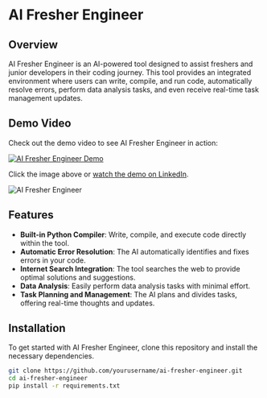 # AI Fresher Engineer

## Overview

AI Fresher Engineer is an AI-powered tool designed to assist freshers and junior developers in their coding journey. This tool provides an integrated environment where users can write, compile, and run code, automatically resolve errors, perform data analysis tasks, and even receive real-time task management updates.

## Demo Video

Check out the demo video to see AI Fresher Engineer in action:

[![AI Fresher Engineer Demo](https://unsplash.com/photos/a-purple-and-black-background-with-a-purple-and-black-logo-QUwM2LDVs3A)](https://www.linkedin.com/posts/gaurav-sinha-pro108_ai-coding-developertools-activity-7228961814791806976-ctmE?utm_source=share&utm_medium=member_desktop)

Click the image above or [watch the demo on LinkedIn](https://www.linkedin.com/posts/gaurav-sinha-pro108_ai-coding-developertools-activity-7228961814791806976-ctmE?utm_source=share&utm_medium=member_desktop).

![AI Fresher Engineer](https://images.unsplash.com/photo-1667388537155-42f16cf8e970?crop=entropy&cs=tinysrgb&fit=max&fm=jpg&ixid=MnwzNjUyOXwwfDF8c2VhcmNofDF8fGFjfGVufDB8fHx8MTY3NTc3NTMwMQ&ixlib=rb-4.0.3&q=80&w=1080)

## Features

- **Built-in Python Compiler**: Write, compile, and execute code directly within the tool.
- **Automatic Error Resolution**: The AI automatically identifies and fixes errors in your code.
- **Internet Search Integration**: The tool searches the web to provide optimal solutions and suggestions.
- **Data Analysis**: Easily perform data analysis tasks with minimal effort.
- **Task Planning and Management**: The AI plans and divides tasks, offering real-time thoughts and updates.

## Installation

To get started with AI Fresher Engineer, clone this repository and install the necessary dependencies.

```bash
git clone https://github.com/yourusername/ai-fresher-engineer.git
cd ai-fresher-engineer
pip install -r requirements.txt
